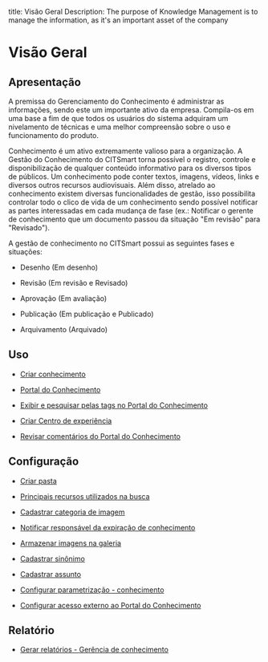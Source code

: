 title: Visão Geral
Description: The purpose of Knowledge Management is to manage the information, as it's an important asset of the company 
# Visão Geral

## Apresentação

A premissa do Gerenciamento do Conhecimento é administrar as informações, sendo este um importante ativo da empresa. Compila-os em uma base a fim de que todos os usuários do sistema adquiram um nivelamento de técnicas e uma melhor compreensão sobre o uso e funcionamento do produto.

Conhecimento é um ativo extremamente valioso para a organização. A Gestão do Conhecimento do CITSmart torna possível o registro, controle e disponibilização de qualquer conteúdo informativo para os diversos tipos de públicos. Um conhecimento pode conter textos, imagens, vídeos, links e diversos outros recursos audiovisuais. Além disso, atrelado ao conhecimento existem diversas funcionalidades de gestão, isso possibilita controlar todo o clico de vida de um conhecimento sendo possível notificar as partes interessadas em cada mudança de fase (ex.: Notificar o gerente de conhecimento que um documento passou da situação "Em revisão" para "Revisado").

A gestão de conhecimento no CITSmart possui as seguintes fases e situações:

- Desenho (Em desenho)

- Revisão (Em revisão e Revisado)

- Aprovação (Em avaliação)

- Publicação (Em publicação e Publicado)

- Arquivamento (Arquivado)

## Uso

- [Criar conhecimento](/pt-br/citsmart-platform-9/processes/knowledge/use/create-knowledge.html)

- [Portal do Conhecimento](/pt-br/citsmart-platform-9/processes/knowledge/use/knowledge-portal.html)

- [Exibir e pesquisar pelas tags no Portal do Conhecimento](/pt-br/citsmart-platform-9/processes/knowledge/use/display-tags-on-knowledge-portal.html)

- [Criar Centro de experiência](/pt-br/citsmart-platform-9/processes/knowledge/use/create-experience-center.html)

- [Revisar comentários do Portal do Conhecimento](/pt-br/citsmart-platform-9/processes/knowledge/use/review-reviews.html)

Configuração
-----------------

- [Criar pasta](/pt-br/citsmart-platform-9/processes/knowledge/configuration/create-folder.html)

- [Principais recursos utilizados na busca](/pt-br/citsmart-platform-9/processes/knowledge/configuration/refine-search-knowledge-portal.html)

- [Cadastrar categoria de imagem](/pt-br/citsmart-platform-9/processes/knowledge/configuration/register-image-category.html)

- [Notificar responsável da expiração de conhecimento](/pt-br/citsmart-platform-9/processes/knowledge/configuration/notify-responsible-knowledge-expiration.html)

- [Armazenar imagens na galeria](/pt-br/citsmart-platform-9/processes/knowledge/configuration/store-images-gallery.html)

- [Cadastrar sinônimo](/pt-br/citsmart-platform-9/processes/knowledge/configuration/register-synonym.html)

- [Cadastrar assunto](/pt-br/citsmart-platform-9/processes/knowledge/configuration/register-subject.html)

- [Configurar parametrização - conhecimento](/pt-br/citsmart-platform-9/platform-administration/parameters-list/configure-parametrization-knowledge.html)

- [Configurar acesso externo ao Portal do Conhecimento](/pt-br/citsmart-platform-9/processes/knowledge/configuration/configure-external-access-knowledge-portal.html)

Relatório
-----------

- [Gerar relatórios - Gerência de conhecimento](/pt-br/citsmart-platform-9/processes/knowledge/use/generate-reports-knowledge-management.html)

<!-- !!! tip "About"

    <b>Product/Version:</b> CITSmart | 9.00 &nbsp;&nbsp;
    <b>Updated:</b>01/22/2021 – Anna Martins
